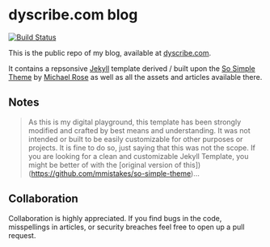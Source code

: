 # dyscribe.com blog

[![Build Status](https://travis-ci.org/dyscribe/dyscribe_blog.svg?branch=master)](https://travis-ci.org/dyscribe/dyscribe_blog/)

This is the public repo of my blog, available at [dyscribe.com](https://dyscribe.com).

It contains a repsonsive [Jekyll](http://jekyllrb.com/) template derived / built upon the [So Simple Theme](https://github.com/mmistakes/so-simple-theme) by [Michael Rose](https://github.com/mmistakes)
as well as all the assets and articles available there.

## Notes

> As this is my digital playground, this template has been strongly modified and crafted by best means and understanding. It was not intended or built to be easily customizable for other purposes or projects. It is fine to do so, just saying that this was not the scope.
If you are looking for a clean and customizable Jekyll Template, you might be better of with the [original version of this])(https://github.com/mmistakes/so-simple-theme)...

## Collaboration

Collaboration is highly appreciated.
If you find bugs in the code, misspellings in articles, or security breaches feel free to open up a pull request.
